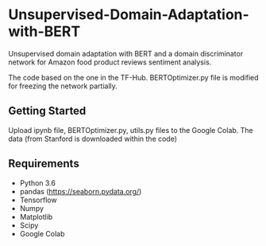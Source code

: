 # Unsupervised-Domain-Adaptation-with-BERT
Unsupervised domain adaptation with BERT and a domain discriminator network for Amazon food product reviews sentiment analysis. 

The code based on the one in the TF-Hub. BERTOptimizer.py file is modified for freezing the network partially. 

## Getting Started
Upload ipynb file, BERTOptimizer.py, utils.py files to the Google Colab. The data (from Stanford is downloaded within the code)


## Requirements
* Python 3.6
* pandas (https://seaborn.pydata.org/)
* Tensorflow 
* Numpy
* Matplotlib
* Scipy
* Google Colab


